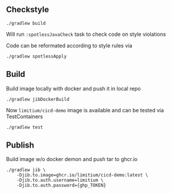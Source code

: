 ## Checkstyle 
```shell
./gradlew build
```
Will run `:spotlessJavaCheck` task to check code on style violations

Code can be reformated according to style rules via
```shell
./gradlew spotlessApply
```
## Build
Build image locally with docker and push it in local repo
```shell
./gradlew jibDockerBuild
```
Now `limitium/cicd-demo` image is available and can be tested via TestContainers

```shell
./gradlew test
```

## Publish
Build image w/o docker demon and push tar to  ghcr.io
```shell
./gradlew jib \
    -Djib.to.image=ghcr.io/limitium/cicd-demo:latest \
    -Djib.to.auth.username=limitium \
    -Djib.to.auth.password={ghp_TOKEN}
```